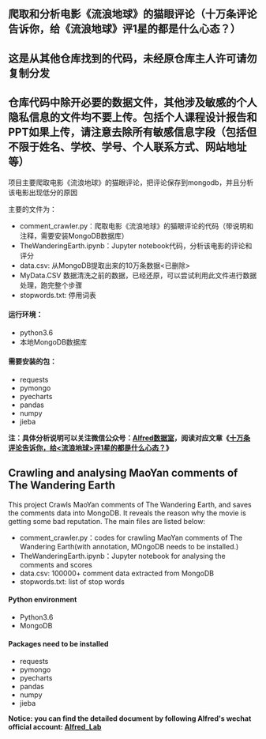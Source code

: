 ## 爬取和分析电影《流浪地球》的猫眼评论（十万条评论告诉你，给《流浪地球》评1星的都是什么心态？）

## 这是从其他仓库找到的代码，未经原仓库主人许可请勿复制分发 

## 仓库代码中除开必要的数据文件，其他涉及敏感的个人隐私信息的文件均不要上传。包括个人课程设计报告和PPT如果上传，请注意去除所有敏感信息字段（包括但不限于姓名、学校、学号、个人联系方式、网站地址等）

项目主要爬取电影《流浪地球》的猫眼评论，把评论保存到mongodb，并且分析该电影出现低分的原因

主要的文件为：
- comment_crawler.py：爬取电影《流浪地球》的猫眼评论的代码（带说明和注释，需要安装MongoDB数据库）
- TheWanderingEarth.ipynb：Jupyter notebook代码，分析该电影的评论和评分
- data.csv: 从MongoDB提取出来的10万条数据<已删除>
- MyData.CSV  数据清洗之前的数据，已经还原，可以尝试利用此文件进行数据处理，跑完整个步骤
- stopwords.txt: 停用词表

#### 运行环境：
- python3.6
- 本地MongoDB数据库

#### 需要安装的包：

- requests
- pymongo
- pyecharts
- pandas
- numpy
- jieba

**注：具体分析说明可以关注微信公众号：[Alfred数据室](https://wx1.sinaimg.cn/mw690/007yVcwsgy1g03lo67ikoj30u00f0ta0.jpg)，阅读对应文章《[十万条评论告诉你，给<流浪地球>评1星的都是什么心态？](https://mp.weixin.qq.com/s/3d_ycK0D1KfbjQJ3m7FhEQ)》**


## Crawling and analysing MaoYan comments of The Wandering Earth

This project Crawls MaoYan comments of The Wandering Earth, and saves the comments data into MongoDB. It reveals the reason why the movie is getting some bad reputation.
The main files are listed below:
- comment_crawler.py：codes for crawling MaoYan comments of The Wandering Earth(with annotation, MOngoDB
needs to be installed.)
- TheWanderingEarth.ipynb：Jupyter notebook for analysing the comments and scores
- data.csv: 100000+ comment data extracted from MongoDB
- stopwords.txt: list of stop words

#### Python environment
- Python3.6
- MongoDB

#### Packages need to be installed
- requests
- pymongo
- pyecharts
- pandas
- numpy
- jieba

**Notice: you can find the detailed document by following Alfred's wechat official account: [Alfred_Lab](https://wx1.sinaimg.cn/mw690/007yVcwsgy1g03lo67ikoj30u00f0ta0.jpg)**
